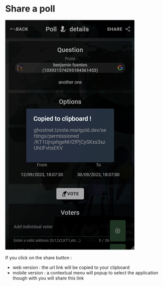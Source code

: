 # Share a poll

![share](./images/share.png)

If you click on the share button :

- web version : the url link will be copied to your clipboard
- mobile version : a contextual menu will popup to select the application though with you will share this link
